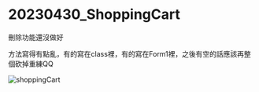 # 20230430_ShoppingCart
刪除功能還沒做好

方法寫得有點亂，有的寫在class裡，有的寫在Form1裡，之後有空的話應該再整個砍掉重練QQ

![shoppingCart](https://user-images.githubusercontent.com/130860817/235493615-d266a488-0c7a-421e-89ae-1e18bc8e3c22.gif)

